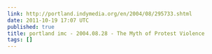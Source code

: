 ```yaml
---
link: http://portland.indymedia.org/en/2004/08/295733.shtml
date: 2011-10-19 17:07 UTC
published: true
title: portland imc - 2004.08.28 - The Myth of Protest Violence
tags: []
---
```



